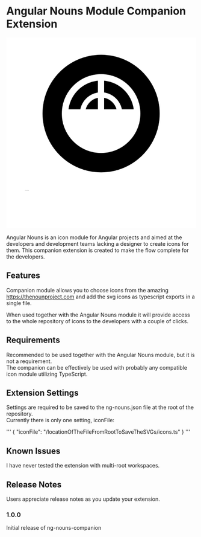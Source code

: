 # Angular Nouns Module Companion Extension 

![ngn Icon](https://raw.githubusercontent.com/terameta/ng-nouns-companion/main/src/assets/ng-nouns-companion.png 'ng-nouns')

Angular Nouns is an icon module for Angular projects and aimed at the developers and development teams lacking a designer to create icons for them. This companion extension is created to make the flow complete for the developers.

## Features

Companion module allows you to choose icons from the amazing https://thenounproject.com and add the svg icons as typescript exports in a single file.

When used together with the Angular Nouns module <coming soon> it will provide access to the whole repository of icons to the developers with a couple of clicks.

## Requirements

Recommended to be used together with the Angular Nouns module, but it is not a requirement.  
The companion can be effectively be used with probably any compatible icon module utilizing TypeScript.

## Extension Settings

Settings are required to be saved to the ng-nouns.json file at the root of the repository.  
Currently there is only one setting, iconFile:  

'''
{
	"iconFile": "/locationOfTheFileFromRootToSaveTheSVGs/icons.ts"
}
'''

## Known Issues

I have never tested the extension with multi-root workspaces.

## Release Notes

Users appreciate release notes as you update your extension.

### 1.0.0

Initial release of ng-nouns-companion

